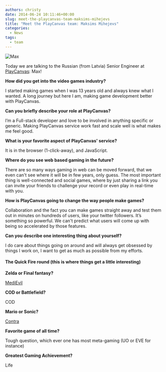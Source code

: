 ```yaml
---
authors: christy
date: 2014-06-24 10:11:46+00:00
slug: meet-the-playcanvas-team-maksims-mihejevs
title: "Meet the PlayCanvas team: Maksims Mihejevs"
categories:
  - News
tags:
  - team
---
```


![Max](/img/team-max-2014.png)

Today we are talking to the Russian (from Latvia) Senior Engineer at [PlayCanvas](https://playcanvas.com): Max!

**How did you get into the video games industry?**

I started making games when I was 13 years old and always knew what I wanted. A long journey but here I am, making game development better with PlayCanvas.

**Can you briefly describe your role at PlayCanvas?**

I’m a Full-stack developer and love to be involved in anything specific or generic. Making PlayCanvas service work fast and scale well is what makes me feel good.

**What is your favorite aspect of PlayCanvas' service?**

It is in the browser (1-click-away), and JavaScript.

**Where do you see web based gaming in the future?**

There are so many ways gaming in web can be moved forward, that we even can't see where it will be in few years, only guess. The most important thing is well-connected and social games, where by just sharing a link you can invite your friends to challenge your record or even play in real-time with you.

**How is PlayCanvas going to change the way people make games?**

Collaboration and the fact you can make games straight away and test them out in minutes on hundreds of users, like your twitter followers. It’s something so powerful. We can't predict what users will come up with being so accelerated by those features.

**Can you describe one interesting thing about yourself?**

I do care about things going on around and will always get obsessed by things I work on, I want to get as much as possible from my efforts.

#### The Quick Fire round (this is where things get a little interesting)

**Zelda or Final fantasy?**

[MediEvil](<https://en.wikipedia.org/wiki/MediEvil_(1998_video_game)>)

**COD or Battlefield?**

COD

**Mario or Sonic?**

[Contra](<https://en.wikipedia.org/wiki/Contra_(video_game)>)

**Favorite game of all time?**

Tough question, which ever one has most meta-gaming (UO or EVE for instance)

**Greatest Gaming Achievement?**

Life
